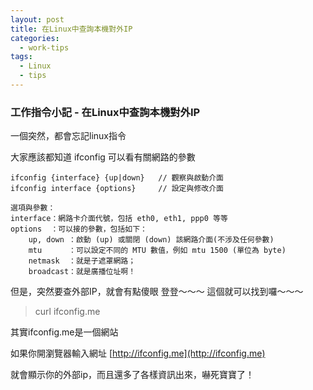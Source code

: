 ```yaml
---
layout: post
title: 在Linux中查詢本機對外IP
categories:
  - work-tips
tags:
  - Linux
  - tips
---
```


### 工作指令小記 - 在Linux中查詢本機對外IP

一個突然，都會忘記linux指令

大家應該都知道 ifconfig 可以看有關網路的參數

```
ifconfig {interface} {up|down}   // 觀察與啟動介面
ifconfig interface {options}     // 設定與修改介面

選項與參數：
interface：網路卡介面代號，包括 eth0, eth1, ppp0 等等
options  ：可以接的參數，包括如下：
    up, down ：啟動 (up) 或關閉 (down) 該網路介面(不涉及任何參數)
    mtu      ：可以設定不同的 MTU 數值，例如 mtu 1500 (單位為 byte)
    netmask  ：就是子遮罩網路；
    broadcast：就是廣播位址啊！
```

但是，突然要查外部IP，就會有點傻眼
登登～～～   這個就可以找到囉～～～

> curl ifconfig.me

其實ifconfig.me是一個網站

如果你開瀏覽器輸入網址 [http://ifconfig.me](http://ifconfig.me)

就會顯示你的外部ip，而且還多了各樣資訊出來，嚇死寶寶了！